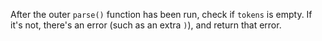 After the outer `parse()` function has been run, check if `tokens` is empty. If it's not, there's an error (such as an extra `)`), and return that error.
